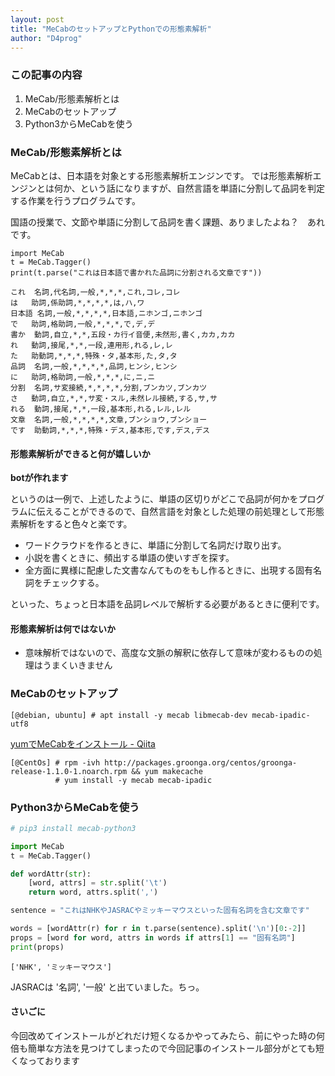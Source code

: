 ```yaml
---
layout: post
title: "MeCabのセットアップとPythonでの形態素解析"
author: "D4prog"
---
```


### この記事の内容
1. MeCab/形態素解析とは
2. MeCabのセットアップ
3. Python3からMeCabを使う

### MeCab/形態素解析とは
MeCabとは、日本語を対象とする形態素解析エンジンです。
では形態素解析エンジンとは何か、という話になりますが、自然言語を単語に分割して品詞を判定する作業を行うプログラムです。

国語の授業で、文節や単語に分割して品詞を書く課題、ありましたよね？　あれです。


```
import MeCab
t = MeCab.Tagger()
print(t.parse("これは日本語で書かれた品詞に分割される文章です"))
```

```
これ	名詞,代名詞,一般,*,*,*,これ,コレ,コレ
は	助詞,係助詞,*,*,*,*,は,ハ,ワ
日本語	名詞,一般,*,*,*,*,日本語,ニホンゴ,ニホンゴ
で	助詞,格助詞,一般,*,*,*,で,デ,デ
書か	動詞,自立,*,*,五段・カ行イ音便,未然形,書く,カカ,カカ
れ	動詞,接尾,*,*,一段,連用形,れる,レ,レ
た	助動詞,*,*,*,特殊・タ,基本形,た,タ,タ
品詞	名詞,一般,*,*,*,*,品詞,ヒンシ,ヒンシ
に	助詞,格助詞,一般,*,*,*,に,ニ,ニ
分割	名詞,サ変接続,*,*,*,*,分割,ブンカツ,ブンカツ
さ	動詞,自立,*,*,サ変・スル,未然レル接続,する,サ,サ
れる	動詞,接尾,*,*,一段,基本形,れる,レル,レル
文章	名詞,一般,*,*,*,*,文章,ブンショウ,ブンショー
です	助動詞,*,*,*,特殊・デス,基本形,です,デス,デス
```

#### 形態素解析ができると何が嬉しいか
**botが作れます**

というのは一例で、上述したように、単語の区切りがどこで品詞が何かをプログラムに伝えることができるので、自然言語を対象とした処理の前処理として形態素解析をすると色々と楽です。

* ワードクラウドを作るときに、単語に分割して名詞だけ取り出す。
* 小説を書くときに、頻出する単語の使いすぎを探す。
* 全方面に異様に配慮した文書なんてものをもし作るときに、出現する固有名詞をチェックする。

といった、ちょっと日本語を品詞レベルで解析する必要があるときに便利です。

#### 形態素解析は何ではないか
* 意味解析ではないので、高度な文脈の解釈に依存して意味が変わるものの処理はうまくいきません

### MeCabのセットアップ

```
[@debian, ubuntu] # apt install -y mecab libmecab-dev mecab-ipadic-utf8
```

[yumでMeCabをインストール - Qiita](http://qiita.com/ikenyal/items/275ca3096002822e8cd6)
```
[@CentOs] # rpm -ivh http://packages.groonga.org/centos/groonga-release-1.1.0-1.noarch.rpm && yum makecache
          # yum install -y mecab mecab-ipadic
```

### Python3からMeCabを使う

```sh
# pip3 install mecab-python3
```


```python
import MeCab
t = MeCab.Tagger()

def wordAttr(str):
    [word, attrs] = str.split('\t')
    return word, attrs.split(',')

sentence = "これはNHKやJASRACやミッキーマウスといった固有名詞を含む文章です"

words = [wordAttr(r) for r in t.parse(sentence).split('\n')[0:-2]]
props = [word for word, attrs in words if attrs[1] == "固有名詞"]
print(props)
```

```
['NHK', 'ミッキーマウス']
```
JASRACは '名詞', '一般' と出ていました。ちっ。

#### さいごに
今回改めてインストールがどれだけ短くなるかやってみたら、前にやった時の何倍も簡単な方法を見つけてしまったので今回記事のインストール部分がとても短くなっております
